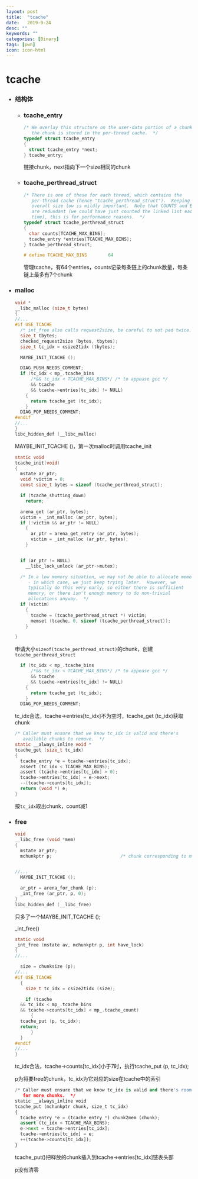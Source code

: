 ```yaml
---
layout: post
title:  "tcache"
date:   2019-9-24
desc: ""
keywords: ""
categories: [Binary]
tags: [pwn]
icon: icon-html
---
```


# tcache

* ### 结构体

  * ### tcache_entry

    ```c
    /* We overlay this structure on the user-data portion of a chunk when
       the chunk is stored in the per-thread cache.  */
    typedef struct tcache_entry
    {
      struct tcache_entry *next;
    } tcache_entry;
    ```

    链接chunk，next指向下一个size相同的chunk

  * ### tcache_perthread_struct

    ```c
    /* There is one of these for each thread, which contains the
       per-thread cache (hence "tcache_perthread_struct").  Keeping
       overall size low is mildly important.  Note that COUNTS and ENTRIES
       are redundant (we could have just counted the linked list each
       time), this is for performance reasons.  */
    typedef struct tcache_perthread_struct
    {
      char counts[TCACHE_MAX_BINS];
      tcache_entry *entries[TCACHE_MAX_BINS];
    } tcache_perthread_struct;
    ```

    ```c
    # define TCACHE_MAX_BINS		64
    ```

    管理tcache，有64个entries，counts记录每条链上的chunk数量，每条链上最多有7个chunk

  

* ### malloc

  ```c
  void *
  __libc_malloc (size_t bytes)
  {
  //...
  #if USE_TCACHE
    /* int_free also calls request2size, be careful to not pad twice.  */
    size_t tbytes;
    checked_request2size (bytes, tbytes);
    size_t tc_idx = csize2tidx (tbytes);
  
    MAYBE_INIT_TCACHE ();
  
    DIAG_PUSH_NEEDS_COMMENT;
    if (tc_idx < mp_.tcache_bins
        /*&& tc_idx < TCACHE_MAX_BINS*/ /* to appease gcc */
        && tcache
        && tcache->entries[tc_idx] != NULL)
      {
        return tcache_get (tc_idx);
      }
    DIAG_POP_NEEDS_COMMENT;
  #endif
  //...
  }
  libc_hidden_def (__libc_malloc)
  ```

  MAYBE_INIT_TCACHE ()，第一次malloc时调用tcache\_init

  ```c
  static void
  tcache_init(void)
  {
    mstate ar_ptr;
    void *victim = 0;
    const size_t bytes = sizeof (tcache_perthread_struct);
  
    if (tcache_shutting_down)
      return;
  
    arena_get (ar_ptr, bytes);
    victim = _int_malloc (ar_ptr, bytes);
    if (!victim && ar_ptr != NULL)
      {
        ar_ptr = arena_get_retry (ar_ptr, bytes);
        victim = _int_malloc (ar_ptr, bytes);
      }
  
  
    if (ar_ptr != NULL)
      __libc_lock_unlock (ar_ptr->mutex);
  
    /* In a low memory situation, we may not be able to allocate memory
       - in which case, we just keep trying later.  However, we
       typically do this very early, so either there is sufficient
       memory, or there isn't enough memory to do non-trivial
       allocations anyway.  */
    if (victim)
      {
        tcache = (tcache_perthread_struct *) victim;
        memset (tcache, 0, sizeof (tcache_perthread_struct));
      }
  
  }
  ```

  申请大小`sizeof(tcache_perthread_struct)`的chunk，创建`tcache_perthread_struct`

  

  ```c
    if (tc_idx < mp_.tcache_bins
        /*&& tc_idx < TCACHE_MAX_BINS*/ /* to appease gcc */
        && tcache
        && tcache->entries[tc_idx] != NULL)
      {
        return tcache_get (tc_idx);
      }
    DIAG_POP_NEEDS_COMMENT;
  ```

  tc_idx合法，tcache->entries[tc_idx]不为空时，tcache_get (tc_idx)获取chunk

  ```c
  /* Caller must ensure that we know tc_idx is valid and there's
     available chunks to remove.  */
  static __always_inline void *
  tcache_get (size_t tc_idx)
  {
    tcache_entry *e = tcache->entries[tc_idx];
    assert (tc_idx < TCACHE_MAX_BINS);
    assert (tcache->entries[tc_idx] > 0);
    tcache->entries[tc_idx] = e->next;
    --(tcache->counts[tc_idx]);
    return (void *) e;
  }
  ```

  按`tc_idx`取出chunk，count减1

  

  

* ### free

  ```c
  void
  __libc_free (void *mem)
  {
    mstate ar_ptr;
    mchunkptr p;                          /* chunk corresponding to mem */
  
  
  //...
    MAYBE_INIT_TCACHE ();
  
    ar_ptr = arena_for_chunk (p);
    _int_free (ar_ptr, p, 0);
  }
  libc_hidden_def (__libc_free)
  ```

  只多了一个MAYBE_INIT_TCACHE ();

  _int_free()

  ```c
  static void
  _int_free (mstate av, mchunkptr p, int have_lock)
  {
  //...
  
    size = chunksize (p);
  //...
  #if USE_TCACHE
    {
      size_t tc_idx = csize2tidx (size);
  
      if (tcache
    && tc_idx < mp_.tcache_bins
    && tcache->counts[tc_idx] < mp_.tcache_count)
        {
    tcache_put (p, tc_idx);
    return;
        }
    }
  #endif
  //...
  }
  ```

  tc_idx合法，tcache->counts[tc_idx]小于7时，执行tcache_put (p, tc_idx);

  p为将要free的chunk，tc_idx为它对应的size在tcache中的索引

  ```python
  /* Caller must ensure that we know tc_idx is valid and there's room
     for more chunks.  */
  static __always_inline void
  tcache_put (mchunkptr chunk, size_t tc_idx)
  {
    tcache_entry *e = (tcache_entry *) chunk2mem (chunk);
    assert (tc_idx < TCACHE_MAX_BINS);
    e->next = tcache->entries[tc_idx];
    tcache->entries[tc_idx] = e;
    ++(tcache->counts[tc_idx]);
  }
  ```

  tcache_put()把释放的chunk插入到tcache->entries[tc_idx]链表头部

  p没有清零

  